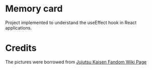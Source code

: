 # Memory card

Project implemented to understand the useEffect hook in React applications.

# Credits 
The pictures were borrowed from <a href="https://jujutsu-kaisen.fandom.com/wiki/Jujutsu_Kaisen_Wiki">Jujutsu Kaisen Fandom Wiki Page</a>
